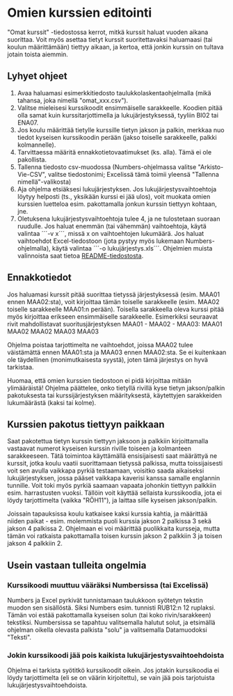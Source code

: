 # Omien kurssien editointi
"Omat kurssit" -tiedostossa kerrot, mitkä kurssit haluat vuoden aikana suorittaa. Voit myös asettaa tietyt kurssit suoritettavaksi haluamaasi (tai koulun määrittämään) tiettyy aikaan, ja kertoa, että jonkin kurssin on tultava jotain toista aiemmin.

## Lyhyet ohjeet
1. Avaa haluamasi esimerkkitiedosto taulukkolaskentaohjelmalla (mikä tahansa, joka nimellä "omat_xxx.csv").
2. Valitse mieleisesi kurssikoodit ensimmäiselle sarakkeelle. Koodien pitää olla samat kuin kurssitarjottimella ja lukujärjestyksessä, tyyliin BI02 tai ENA07.
3. Jos koulu määrittää tietylle kurssille tietyn jakson ja palkin, merkkaa nuo tiedot kyseisen kurssikoodin perään (jakso toiselle sarakkeelle, palkki kolmannelle).
4. Tarvittaessa määritä ennakkotietovaatimukset (ks. alla). Tämä ei ole pakollista.
5. Tallenna tiedosto csv-muodossa (Numbers-ohjelmassa valitse "Arkisto-Vie-CSV", valitse tiedostonimi; Excelissä tämä toimii yleensä "Tallenna nimellä"-valikosta)
6. Aja ohjelma etsiäksesi lukujärjestyksen. Jos lukujärjestysvaihtoehtoja löytyy helposti (ts., yksikään kurssi ei jää ulos), voit muokata omien kurssien luetteloa esim. pakottamalla jonkun kurssin tiettyyn kohtaan, jne.
7. Oletuksena lukujärjestysvaihtoehtoja tulee 4, ja ne tulostetaan suoraan ruudulle. Jos haluat enemmän (tai vähemmän) vaihtoehtoja, käytä valintaa ´´´-v x´´´, missä x on vaihtoehtojen lukumäärä. Jos haluat vaihtoehdot Excel-tiedostoon (jota pystyy myös lukemaan Numbers-ohjelmalla), käytä valintaa ´´´-o lukujärjestys.xls´´´.  Ohjelmien muista valinnoista saat tietoa [README-tiedostosta](README.md).

## Ennakkotiedot
Jos haluamasi kurssit pitää suorittaa tietyssä järjestyksessä (esim. MAA01 ennen MAA02:sta), voit kirjoittaa tämän toiselle sarakkeelle (esim. MAA02 toiselle sarakkeelle MAA01:n perään). Toisella sarakkeella oleva kurssi pitää myös kirjoittaa erikseen ensimmäiselle sarakkeelle. Esimerkiksi seuraavat rivit mahdollistavat suoritusjärjestyksen MAA01 - MAA02 - MAA03:
MAA01  MAA02
MAA02  MAA03
MAA03

Ohjelma poistaa tarjottimelta ne vaihtoehdot, joissa MAA02 tulee väistämättä ennen MAA01:sta ja MAA03 ennen MAA02:sta. Se ei kuitenkaan ole täydellinen (monimutkaisesta syystä), joten tämä järjestys on hyvä tarkistaa.

Huomaa, että omien kurssien tiedostoon ei pidä kirjoittaa mitään ylimääräistä! Ohjelma päättelee, onko tietyllä rivillä kyse tietyn jakson/palkin pakotuksesta tai kurssijärjestyksen määrityksestä, käytettyjen sarakkeiden lukumäärästä (kaksi tai kolme).

## Kurssien pakotus tiettyyn paikkaan
Saat pakotettua tietyn kurssin tiettyyn jaksoon ja palkkiin kirjoittamalla vastaavat numerot kyseisen kurssin riville toiseen ja kolmanteen sarakkeeseen. Tätä toimintoa käyttämällä ensisijaisesti saat määrättyä ne kurssit, jotka koulu vaatii suorittamaan tietyssä palkissa, mutta toissijaisesti voit sen avulla vaikkapa pyrkiä testaamaan, voisitko saada aikaiseksi lukujärjestyksen, jossa pääset vaikkapa kaverisi kanssa samalle englannin tunnille. Voit toki myös pyrkiä saamaan vapaata johonkin tiettyyn palkkiin esim. harrastusten vuoksi. Tällöin voit käyttää sellaista kurssikoodia, jota ei löydy tarjottimelta (vaikka "RÖH11"), ja laittaa sille kyseisen jakson/palkin.

Joissain tapauksissa koulu katkaisee kaksi kurssia kahtia, ja määrittää niiden paikat - esim. molemmista puoli kurssia jakson 2 palkissa 3 sekä jakson 4 palkissa 2. Ohjelmaan ei voi määrittää puolikkaita kursseja, mutta tämän voi ratkaista pakottamalla toisen kurssin jakson 2 palkkiin 3 ja toisen jakson 4 palkkiin 2.

## Usein vastaan tulleita ongelmia

### Kurssikoodi muuttuu vääräksi Numbersissa (tai Excelissä)
Numbers ja Excel pyrkivät tunnistamaan taulukkoon syötetyn tekstin muodon sen sisällöstä. Siksi Numbers esim. tunnisti RUB12:n 12 ruplaksi. Tämän voi estää pakottamalla kyseisen solun (tai koko rivin/sarakkeen) tekstiksi. Numbersissa se tapahtuu valitsemalla halutut solut, ja etsimällä ohjelman oikella olevasta palkista "solu" ja valitsemalla Datamuodoksi "Teksti".

### Jokin kurssikoodi jää pois kaikista lukujärjestysvaihtoehdoista
Ohjelma ei tarkista syötitkö kurssikoodit oikein. Jos jotakin kurssikoodia ei löydy tarjottimelta (eli se on väärin kirjoitettu), se vain jää pois tarjotuista lukujärjestysvaihtoehdoista.
